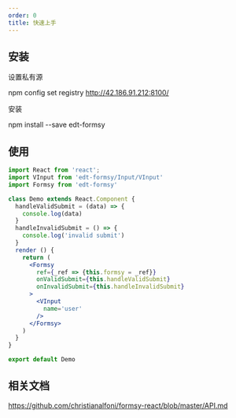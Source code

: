 ```yaml
---
order: 0
title: 快速上手
---
```


## 安装

设置私有源

npm config set registry http://42.186.91.212:8100/

安装

npm install --save edt-formsy

## 使用
```jsx
import React from 'react';
import VInput from 'edt-formsy/Input/VInput'
import Formsy from 'edt-formsy'

class Demo extends React.Component {
  handleValidSubmit = (data) => {
    console.log(data)
  }
  handleInvalidSubmit = () => {
    console.log('invalid submit')
  }
  render () {
    return (
      <Formsy
        ref={_ref => {this.formsy = _ref}}
        onValidSubmit={this.handleValidSubmit}
        onInvalidSubmit={this.handleInvalidSubmit}
      >
        <VInput
          name='user'
        />
      </Formsy>
    )
  }
}

export default Demo
```

## 相关文档
https://github.com/christianalfoni/formsy-react/blob/master/API.md